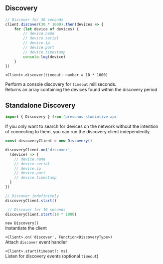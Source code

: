 ## Discovery


```js
// Discover for 30 seconds
client.discover(30 * 1000).then(devices => {
    for (let device of devices) {
        // device.name
        // device.serial
        // device.ip
        // device.port
        // device.timestamp
        console.log(device)
    }
})
```

`<Client>.discover(timeout: number = 10 * 1000)`

Perform a console discovery for `timeout` milliseconds.  
Returns an array containing the devices found within the discovery period

## Standalone Discovery

```js
import { Discovery } from 'presonus-studiolive-api
```

If you only want to search for devices on the network without the intention of connecting to them, you can run the discovery client independently.

```js
const discoveryClient = new Discovery()

discoveryClient.on('discover',
  (device) => {
    // device.name
    // device.serial
    // device.ip
    // device.port
    // device.timestamp
  }
})

// Discover indefinitely
discoveryClient.start()

 // Discover for 10 seconds
discoveryClient.start(10 * 1000)
```

`new Discovery()`  
Instantiate the client

`<Client>.on('discover', Function<DiscoveryType>)`  
Attach `discover` event handler

`<Client>.start(timeout?: ms)`  
Listen for discovery events (optional `timeout`)
